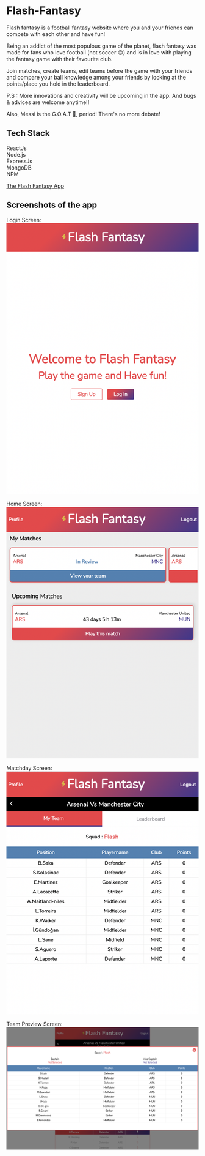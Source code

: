 # Flash-Fantasy
Flash fantasy is a football fantasy website where you and your friends can compete with each other and have fun!

Being an addict of the most populous game of the planet, flash fantasy was made for fans who love football (not soccer 😌) and is in love with playing the fantasy game with their favourite club.

Join matches, create teams, edit teams before the game with your friends and compare your ball knowledge among your friends by looking at the points/place you hold in the leaderboard.

P.S : More innovations and creativity will be upcoming in the app. And bugs & advices are welcome anytime!!

Also, Messi is the G.O.A.T 🐐, period! There's no more debate!

## Tech Stack

ReactJs <br/>
Node.js <br/>
ExpressJs <br/>
MongoDB <br/>
NPM


[The Flash Fantasy App](https://flash-fantasy.onrender.com/)


## Screenshots of the app

Login Screen:
![Flash Fantasy](login.png "Flash Fantasy")


Home Screen:
![Flash Fantasy](home.png "Flash Fantasy")


Matchday Screen:
![Flash Fantasy](match.png "Flash Fantasy")


Team Preview Screen:
![Flash Fantasy](teampreview.png "Flash Fantasy")
